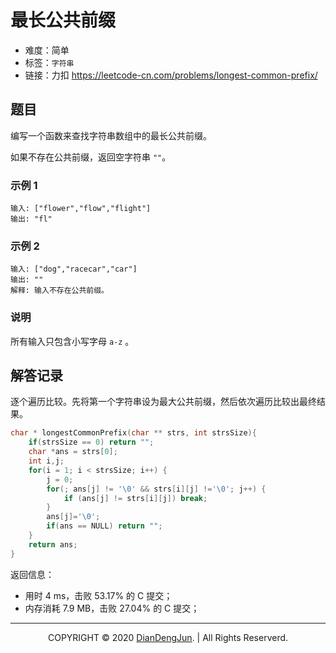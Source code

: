# 最长公共前缀

+ 难度：简单
+ 标签：`字符串`
+ 链接：力扣 https://leetcode-cn.com/problems/longest-common-prefix/

## 题目

编写一个函数来查找字符串数组中的最长公共前缀。

如果不存在公共前缀，返回空字符串 `""`。

### 示例 1

```
输入: ["flower","flow","flight"]
输出: "fl"
```

### 示例 2

```
输入: ["dog","racecar","car"]
输出: ""
解释: 输入不存在公共前缀。
```

### 说明

所有输入只包含小写字母 `a-z` 。

## 解答记录

逐个遍历比较。先将第一个字符串设为最大公共前缀，然后依次遍历比较出最终结果。

```c
char * longestCommonPrefix(char ** strs, int strsSize){
    if(strsSize == 0) return "";
    char *ans = strs[0];
    int i,j;
    for(i = 1; i < strsSize; i++) {
        j = 0;
        for(; ans[j] != '\0' && strs[i][j] !='\0'; j++) {
            if (ans[j] != strs[i][j]) break;
        }
        ans[j]='\0';
        if(ans == NULL) return "";
    }
    return ans;
}
```

返回信息：

+ 用时 4 ms，击败 53.17% 的 C 提交；
+ 内存消耗 7.9 MB，击败 27.04% 的 C 提交；

---

<p align="center">COPYRIGHT © 2020 <a href="https://www.xxdiandeng.cn">DianDengJun</a>. | All Rights Reserverd.</p>